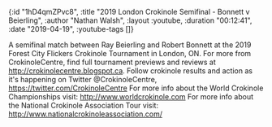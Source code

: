 {:id "1hD4qmZPvc8",
 :title "2019 London Crokinole Semifinal - Bonnett v Beierling",
 :author "Nathan Walsh",
 :layout :youtube,
 :duration "00:12:41",
 :date "2019-04-19",
 :youtube-tags []}


A semifinal match between Ray Beierling and Robert Bonnett at the 2019 Forest City Flickers Crokinole Tournament in London, ON. For more from CrokinoleCentre, find full tournament previews and reviews at http://crokinolecentre.blogspot.ca. Follow crokinole results and action as it's happening on Twitter @CrokinoleCentre, https://twitter.com/CrokinoleCentre For more info about the World Crokinole Championships visit: http://www.worldcrokinole.com For more info about the National Crokinole Association Tour visit: http://www.nationalcrokinoleassociation.com/
